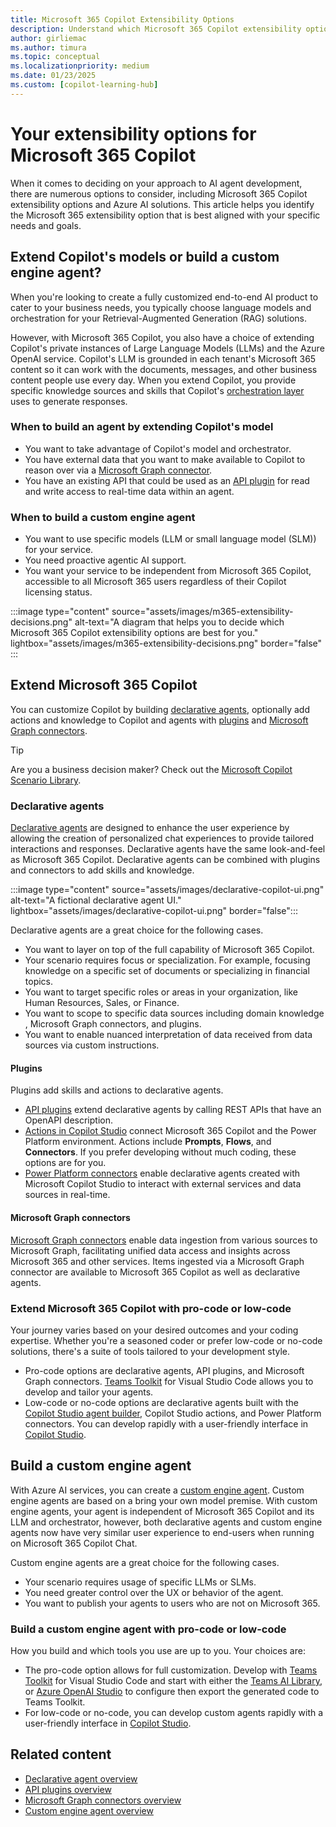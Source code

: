 ```yaml
---
title: Microsoft 365 Copilot Extensibility Options
description: Understand which Microsoft 365 Copilot extensibility option works best for you
author: girliemac
ms.author: timura
ms.topic: conceptual
ms.localizationpriority: medium
ms.date: 01/23/2025
ms.custom: [copilot-learning-hub]
---
```


# Your extensibility options for Microsoft 365 Copilot

When it comes to deciding on your approach to AI agent development, there are numerous options to consider, including Microsoft 365 Copilot extensibility options and Azure AI solutions. This article helps you identify the Microsoft 365 extensibility option that is best aligned with your specific needs and goals.

## Extend Copilot's models or build a custom engine agent?

When you're looking to create a fully customized end-to-end AI product to cater to your business needs, you typically choose language models and orchestration for your Retrieval-Augmented Generation (RAG) solutions.

However, with Microsoft 365 Copilot, you also have a choice of extending Copilot's private instances of Large Language Models (LLMs) and the Azure OpenAI service. Copilot's LLM is grounded in each tenant's Microsoft 365 content so it can work with the documents, messages, and other business content people use every day. When you extend Copilot, you provide specific knowledge sources and skills that Copilot's [orchestration layer](orchestrator.md) uses to generate responses.

### When to build an agent by extending Copilot's model

- You want to take advantage of Copilot's model and orchestrator.
- You have external data that you want to make available to Copilot to reason over via a [Microsoft Graph connector](overview-graph-connector.md).
- You have an existing API that could be used as an [API plugin](overview-api-plugins.md) for read and write access to real-time data within an agent.

### When to build a custom engine agent

- You want to use specific models (LLM or small language model (SLM)) for your service.
- You need proactive agentic AI support.
- You want your service to be independent from Microsoft 365 Copilot, accessible to all Microsoft 365 users regardless of their Copilot licensing status.

:::image type="content" source="assets/images/m365-extensibility-decisions.png" alt-text="A diagram that helps you to decide which Microsoft 365 Copilot extensibility options are best for you." lightbox="assets/images/m365-extensibility-decisions.png" border="false" :::

## Extend Microsoft 365 Copilot

You can customize Copilot by building [declarative agents](#declarative-agents), optionally add actions and knowledge to Copilot and agents with [plugins](#plugins) and [Microsoft Graph connectors](#microsoft-graph-connectors).

> [!TIP]
> Are you a business decision maker? Check out the [Microsoft Copilot Scenario Library](https://adoption.microsoft.com/copilot-scenario-library/).

### Declarative agents

[Declarative agents](overview-declarative-agent.md) are designed to enhance the user experience by allowing the creation of personalized chat experiences to provide tailored interactions and responses. Declarative agents have the same look-and-feel as Microsoft 365 Copilot. Declarative agents can be combined with plugins and connectors to add skills and knowledge.

:::image type="content" source="assets/images/declarative-copilot-ui.png" alt-text="A fictional declarative agent UI." lightbox="assets/images/declarative-copilot-ui.png" border="false":::

Declarative agents are a great choice for the following cases.

- You want to layer on top of the full capability ​of Microsoft 365 Copilot​.
- Your scenario requires ​focus or specialization. For example, focusing knowledge on a specific set of documents or specializing in financial topics.
- You want to target specific roles or areas in your organization, like Human Resources, Sales, or Finance.
- You want to scope to specific data sources including domain knowledge​, Microsoft Graph connectors, and plugins.
- You want to enable nuanced interpretation of data received from data sources via custom instructions.

#### Plugins

Plugins add skills and actions to declarative agents.

- [API plugins](overview-api-plugins.md) extend declarative agents by calling REST APIs that have an OpenAPI description.
- [Actions in Copilot Studio](/microsoft-copilot-studio/copilot-plugins-overview?context=/microsoft-365-copilot/extensibility/context) connect Microsoft 365 Copilot and the Power Platform environment. Actions include **Prompts**, **Flows**, and **Connectors**. If you prefer developing without much coding, these options are for you.
- [Power Platform connectors](/microsoft-copilot-studio/copilot-plugins-overview?context=/microsoft-365-copilot/extensibility/context) enable declarative agents created with Microsoft Copilot Studio to interact with external services and data sources in real-time.

#### Microsoft Graph connectors

[Microsoft Graph connectors](overview-graph-connector.md) enable data ingestion from various sources to Microsoft Graph, facilitating unified data access and insights across Microsoft 365 and other services. Items ingested via a Microsoft Graph connector are available to Microsoft 365 Copilot as well as declarative agents.

### Extend Microsoft 365 Copilot with pro-code or low-code

Your journey varies based on your desired outcomes and your coding expertise. Whether you're a seasoned coder or prefer low-code or no-code solutions, there's a suite of tools tailored to your development style.

- Pro-code options are declarative agents, API plugins, and Microsoft Graph connectors. [Teams Toolkit](/microsoftteams/platform/toolkit/teams-toolkit-fundamentals) for Visual Studio Code allows you to develop and tailor your agents.
- Low-code or no-code options are declarative agents built with the [Copilot Studio agent builder](copilot-studio-agent-builder.md), Copilot Studio actions, and Power Platform connectors. You can develop rapidly with a user-friendly interface in [Copilot Studio](/microsoft-copilot-studio/fundamentals-what-is-copilot-studio).

## Build a custom engine agent

With Azure AI services, you can create a [custom engine agent](overview-custom-engine-agent.md). Custom engine agents are based on a bring your own model premise. With custom engine agents, your agent is independent of Microsoft 365 Copilot and its LLM and orchestrator, however, both declarative agents and custom engine agents now have very similar user experience to end-users when running on Microsoft 365 Copilot Chat.

Custom engine agents are a great choice for the following cases.

- Your scenario requires usage of specific LLMs or SLMs.
- You need greater control over the UX or behavior of the agent.
- You want to publish your agents to users who are not on Microsoft 365.

### Build a custom engine agent with pro-code or low-code

How you build and which tools you use are up to you. Your choices are:

- The pro-code option allows for full customization. Develop with [Teams Toolkit](/microsoftteams/platform/toolkit/teams-toolkit-fundamentals) for Visual Studio Code and start with either the [Teams AI Library](/microsoftteams/platform/bots/how-to/teams-conversational-ai/teams-conversation-ai-overview?context=/microsoft-365-copilot/extensibility/context), or [Azure OpenAI Studio](https://oai.azure.com/) to configure then export the generated code to Teams Toolkit.
- For low-code or no-code, you can develop custom agents rapidly with a user-friendly interface in [Copilot Studio](/microsoft-copilot-studio/fundamentals-what-is-copilot-studio).

## Related content

- [Declarative agent overview](overview-declarative-agent.md)
- [API plugins overview](overview-api-plugins.md)
- [Microsoft Graph connectors overview](overview-graph-connector.md)
- [Custom engine agent overview](overview-custom-engine-agent.md)
